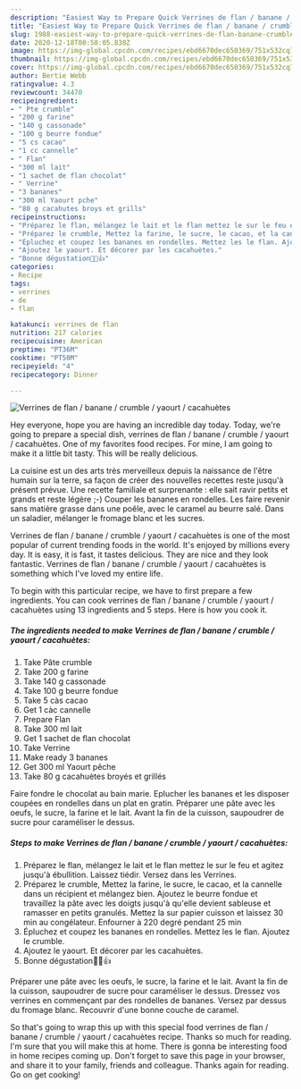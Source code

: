 ```yaml
---
description: "Easiest Way to Prepare Quick Verrines de flan / banane / crumble / yaourt / cacahuètes"
title: "Easiest Way to Prepare Quick Verrines de flan / banane / crumble / yaourt / cacahuètes"
slug: 1988-easiest-way-to-prepare-quick-verrines-de-flan-banane-crumble-yaourt-cacahuetes
date: 2020-12-18T00:58:05.838Z
image: https://img-global.cpcdn.com/recipes/ebd6670dec650369/751x532cq70/verrines-de-flan-banane-crumble-yaourt-cacahuetes-photo-principale-de-la-recette.jpg
thumbnail: https://img-global.cpcdn.com/recipes/ebd6670dec650369/751x532cq70/verrines-de-flan-banane-crumble-yaourt-cacahuetes-photo-principale-de-la-recette.jpg
cover: https://img-global.cpcdn.com/recipes/ebd6670dec650369/751x532cq70/verrines-de-flan-banane-crumble-yaourt-cacahuetes-photo-principale-de-la-recette.jpg
author: Bertie Webb
ratingvalue: 4.3
reviewcount: 34470
recipeingredient:
- " Pte crumble"
- "200 g farine"
- "140 g cassonade"
- "100 g beurre fondue"
- "5 cs cacao"
- "1 cc cannelle"
- " Flan"
- "300 ml lait"
- "1 sachet de flan chocolat"
- " Verrine"
- "3 bananes"
- "300 ml Yaourt pche"
- "80 g cacahutes broys et grills"
recipeinstructions:
- "Préparez le flan, mélangez le lait et le flan mettez le sur le feu et agitez jusqu&#39;à ébullition. Laissez tiédir. Versez dans les Verrines."
- "Préparez le crumble, Mettez la farine, le sucre, le cacao, et la cannelle dans un récipient et mélangez bien. Ajoutez le beurre fondue et travaillez la pâte avec les doigts jusqu&#39;à qu&#39;elle devient sableuse et ramasser en petits granulés. Mettez la sur papier cuisson et laissez 30 min au congélateur. Enfourner à 220 degré pendant 25 min"
- "Épluchez et coupez les bananes en rondelles. Mettez les le flan. Ajoutez le crumble."
- "Ajoutez le yaourt. Et décorer par les cacahuètes."
- "Bonne dégustation💖😋👍"
categories:
- Recipe
tags:
- verrines
- de
- flan

katakunci: verrines de flan 
nutrition: 217 calories
recipecuisine: American
preptime: "PT36M"
cooktime: "PT50M"
recipeyield: "4"
recipecategory: Dinner

---
```



![Verrines de flan / banane / crumble / yaourt / cacahuètes](https://img-global.cpcdn.com/recipes/ebd6670dec650369/751x532cq70/verrines-de-flan-banane-crumble-yaourt-cacahuetes-photo-principale-de-la-recette.jpg)

Hey everyone, hope you are having an incredible day today. Today, we're going to prepare a special dish, verrines de flan / banane / crumble / yaourt / cacahuètes. One of my favorites food recipes. For mine, I am going to make it a little bit tasty. This will be really delicious.

La cuisine est un des arts très merveilleux depuis la naissance de l&#39;être humain sur la terre, sa façon de créer des nouvelles recettes reste jusqu&#39;à présent prévue. Une recette familiale et surprenante : elle sait ravir petits et grands et reste légère ;-) Couper les bananes en rondelles. Les faire revenir sans matière grasse dans une poêle, avec le caramel au beurre salé. Dans un saladier, mélanger le fromage blanc et les sucres.

Verrines de flan / banane / crumble / yaourt / cacahuètes is one of the most popular of current trending foods in the world. It's enjoyed by millions every day. It is easy, it is fast, it tastes delicious. They are nice and they look fantastic. Verrines de flan / banane / crumble / yaourt / cacahuètes is something which I've loved my entire life.


To begin with this particular recipe, we have to first prepare a few ingredients. You can cook verrines de flan / banane / crumble / yaourt / cacahuètes using 13 ingredients and 5 steps. Here is how you cook it.

<!--inarticleads1-->

##### The ingredients needed to make Verrines de flan / banane / crumble / yaourt / cacahuètes:

1. Take  Pâte crumble
1. Take 200 g farine
1. Take 140 g cassonade
1. Take 100 g beurre fondue
1. Take 5 càs cacao
1. Get 1 càc cannelle
1. Prepare  Flan
1. Take 300 ml lait
1. Get 1 sachet de flan chocolat
1. Take  Verrine
1. Make ready 3 bananes
1. Get 300 ml Yaourt pêche
1. Take 80 g cacahuètes broyés et grillés


Faire fondre le chocolat au bain marie. Eplucher les bananes et les disposer coupées en rondelles dans un plat en gratin. Préparer une pâte avec les oeufs, le sucre, la farine et le lait. Avant la fin de la cuisson, saupoudrer de sucre pour caraméliser le dessus. 

<!--inarticleads2-->

##### Steps to make Verrines de flan / banane / crumble / yaourt / cacahuètes:

1. Préparez le flan, mélangez le lait et le flan mettez le sur le feu et agitez jusqu&#39;à ébullition. Laissez tiédir. Versez dans les Verrines.
1. Préparez le crumble, Mettez la farine, le sucre, le cacao, et la cannelle dans un récipient et mélangez bien. Ajoutez le beurre fondue et travaillez la pâte avec les doigts jusqu&#39;à qu&#39;elle devient sableuse et ramasser en petits granulés. Mettez la sur papier cuisson et laissez 30 min au congélateur. Enfourner à 220 degré pendant 25 min
1. Épluchez et coupez les bananes en rondelles. Mettez les le flan. Ajoutez le crumble.
1. Ajoutez le yaourt. Et décorer par les cacahuètes.
1. Bonne dégustation💖😋👍


Préparer une pâte avec les oeufs, le sucre, la farine et le lait. Avant la fin de la cuisson, saupoudrer de sucre pour caraméliser le dessus. Dressez vos verrines en commençant par des rondelles de bananes. Versez par dessus du fromage blanc. Recouvrir d&#39;une bonne couche de caramel. 

So that's going to wrap this up with this special food verrines de flan / banane / crumble / yaourt / cacahuètes recipe. Thanks so much for reading. I'm sure that you will make this at home. There is gonna be interesting food in home recipes coming up. Don't forget to save this page in your browser, and share it to your family, friends and colleague. Thanks again for reading. Go on get cooking!
